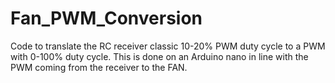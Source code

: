 # Fan_PWM_Conversion
Code to translate the RC receiver classic 10-20% PWM duty cycle to a PWM with 0-100% duty cycle. This is done on an Arduino nano in line with the PWM coming from the receiver to the FAN.

